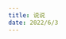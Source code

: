```yaml
---
title: 说说
date: 2022/6/3 
---
```

<!-- 引用 artitalk -->

<script type="text/javascript" src="https://unpkg.com/artitalk"></script>

<!-- 存放说说的容器 -->

<div id="artitalk_main"></div>

<script>

new Artitalk({

```
appId: 'CVLwrCkInSwVzAk7dg8PKGrD-MdYXbMMI', // Your LeanCloud appId
```

```
appKey: 'rVMF9CErbxRU7B85ezFQoEGj' // Your LeanCloud appKey
```

})

</script>
